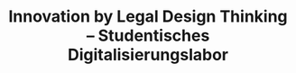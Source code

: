 ---
id: "studigilab" # nochmal überlegen
method: "Seminare"
institution: "Fakultät für Rechtswissenschaft, Schreibzentrum, Fakultät für Mathematik, Informatik und Naturwissenschaften"
title: "Innovation by Legal Design Thinking – Studentisches Digitalisierungslabor"
title_project:
title_short: "StudDigiLab"
period: "Apr 22 ­­- Mar 23 (12 months)"
foerderlinie: "Transferorientierte Data Literacy"
round: "1"
filter: "1"
lecture2go: "67450"
uhh_url: "https://www.hcl.uni-hamburg.de/ddlitlab/data-literacy-lehrlabor/erste-foerderrunde/14-studigilab.html"
contributors: "Anton Sefkow, Lukas Musumeci, Marten Borchers"
mentor:
quote: "In de Debatte um sogenannte  'Future Skills' und innovative Lehrformate ist die Liste an Forderungen lang, konkrete Ideen zur Realisierung von didaktischen Interventionen sind jedoch Mangelware. Insbesondere Jurist:innen sowie Informatiker:innen  kommen in der Entwicklung zukünftiger digitaler Produkte Schlüsselstellungen zu. Hier setzt die Intervention an und sensibilisiert für zukünftige gesellschaftliche Herausforderungen und Notwendigkeiten, insbesondere im Kontext der Datenwertschöpfung und Produktentwicklung."
text: |
    ### Das Projekt StudDigiLab

    Das Lehrkonzept wurde konzipiert, um zu überprüfen inwieweit universitäre Lehre in Kooperation mit privatwirtschaftlichen Partnern funktionieren kann und wie in einem design-basierten Lernszenario gleichzeitig studentische Lernprozesse gefördert und marktfähige Produktqualitäten erreicht werden können.

    Das StudDigiLab richtete sich an Jura- und Informatikstudierende, die im Seminar reale, interne Prozesse vom Kooperationspartner Die Caritas (Niedersachsen) digitalisieren und optimieren sollen. Konfrontiert mit der ergebnisoffenen Gestaltungsaufgabe wurde, als Grundlage für die Entwicklung innovativer Lösungsansätze, das Konzept des Legal Design Thinking vorgestellt und eine Iteration durchlaufen.

    ### Rückblick und Ergebnisse

    Jura- und Informatikstudierende arbeiteten in gemischten Gruppen und brachten sich einleitend gegenseitig in Peer-Learning-Szenarien die disziplinären Perspektiven näher. Das jeweilige Fachwissen der Studiengruppen wurde als komplementär und notwendig zur Lösung der gestellten Aufgabe angesehen. Die Jurastudierenden setzten sich dabei zentral mit der Digitalisierung rechtsbezogener Teilprozesse auseinander, sodass durch digitale Datenverarbeitung die Rechtsanwendung maschinell erfolgen kann. Dafür war es notwendig, Gesetzestexte in digitale algorithmische Entscheidungsbäume zu überführen, welche mit Hilfe einer Legal Technology (No- Code-Tool) angelegt werden. Diese Entscheidungsbäume bedurften in weiteren Schritten die Einbettung in einen Gesamtprozess-Prototyp, was wiederum schwerpunktmäßig die Aufgabe der Informatikstudierenden war. Ziel war die Gestaltung eines funktionierenden Produktes (minimum viable product), welches vom Kooperationspartner implementiert wurde.

    Die Studierenden wurden befähigt, in einem interdisziplinären Umfeld, mit zunehmender Unabhängigkeit von den Lehrenden, digitale Lösungen für komplexe Probleme zu entwickeln und sich mit geeigneten Methoden und Werkzeugen selbst zu organisieren. Die Studierenden haben dafür unterschiedliche Datenarten und Datenstrukturen kennengelernt und ihr Wissen dazu konkret angewendet. Sie kennen den abstrakten Prozess der Datenwertschöpfung und unterschiedliche Wertschöpfungsmodelle sowie die Wissensgenerierung aus Daten. Durch wiederholtes Reektieren haben die Studierenden unterschiedliche Perspektiven auf Daten ausgetauscht und eingenommen. Sie haben ihr neu erworbenes Wissen konkret bei der Entwicklung und Gestaltung eines digitalen Beratungsprozesses umgesetzt. Die Studierenden sind dadurch sensibilisiert für die Bedeutung von digitalen Daten in unterschiedlichen Anwendungskontexten. Sie haben durch die kollaborative und co-kreative Ausrichtung des Seminars wichtige Erfahrungen gesammelt und Vorteile integrativer und partizipativer Entwicklungsprozesse kennengelernt.

    Das entwickelte Produkt (Prototyp) in den Seminaren hat eine Qualität erreicht, die marktfähig ist - dies gilt wohl insbesondere für den Wohlfahrtsbereich, da hier die Digitalisierung besonders langsam voranschreitet. Einer der Projektpartner hat den nach dem ersten Durchlauf entwickelten Prototypen in den Live-Betrieb implementiert. Das Format als Design-based Learning-Szenario wird außerdem, angepasst an den jeweiligen Kontext, in zukünftige Veranstaltungen einfließen. Das betrifft vor allem den groben Aufbau der Termine und die jeweils zu adressierenden abstrakten Inhalte, um am Ende ein funktionierendes Produkt entwickelt zu haben. Auf der konkreten Ebene muss geschaut werden, inwieweit Inhalte und Materialien die spezifischen Bedarfe des jeweiligen Designcases decken oder Anpassungen/Veränderungen notwendig sind.

    ### Tipps von Lehrenden für Lehrende

    Transferprojekte, die mit realen Cases aus der Privatwirtschaft arbeiten, sind möglich, attraktiv und fördern intendierte “Future- Skills”. Die Ausbildung datenbezogener Kompetenzen anhand einer konkreten Gestaltungsaufgabe ist möglich. Die Reexionen der Studierenden haben gezeigt, dass das erworbene Wissen auf andere Zusammenhänge übertragen wurde. Atmosphärische Aspekte wie das vertrauensvolle und konstruktive Klima im Kurs, wurden wiederholt als Schlüssel für die Produktivität angegeben. Die Kommunikation im Projekt ist aufgrund der beteiligten Akteur:innen aufwändig. Das Kommunikationsmanagement liegt dabei primär bei den Lehrpersonen und es bedarf eines gewissen organisatorischen Geschicks, um dies zu bewältigen. Der Aufwand lohnt sich, weil die Studierenden aufgrund der Authentizität der Arbeit besondere Motivation entfalten und zudem ein tatsächlicher Beitrag zur Verbesserung der Arbeit prozessbetroener Personen erreicht werden kann.

image:
image_credit: 
link_external: "https://rechtsgespraech.libsyn.com/website/folge-44-legal-literacy-in-texas-legal-tech-fr-die-caritas-und-gute-lehre-in-den-rechtswissenschaftenrechtsgesprche-mit-alissa-ruben-gomez-und-anton-sefkow, https://www.caritas.de/diecaritas/in-ihrer-naehe/niedersachsen/niedersachsen"
stine: "SoSe 2022 & WiSe 2022/23: Seminar https://www.stine.uni-hamburg.de/scripts/mgrqispi.dll?APPNAME=CampusNet&PRGNAME=COURSEDETAILS&ARGUMENTS=-N000000000000001,-N000605,-N0,-N383473738013757,-N383473738023758,-N0,-N0,-N3,-AYgodPWWK4gU9PN7NRN2-HoHkVuP7HuWaHYZ04fUXeWo8cqmjQd6KQUmt4DW-QQpFOSf6ej5ErD2NRgUamqKl3Wn9HNWwvopAQunF3BWgeYRDcIowOQLDHdPdeMWlvSLZ3BmbRzADVWU6WZnAeDwwWzHTxQWT4YwoPQ5UOjmNCYmQmzZ8eDPP4YmhCQVjPuACQYn-cYofPZPgcgLfeWoCfDK97uAFmNRNV-R3HWpqCfejVfytWz6FOD6VeNP-Od69VYZUvoHMVqWxWdAYvDlA7qRv3zZmHjWbx-HWPkZsYWRLVDwJfjFNxuLvQDl-VfnwWgDdOYAzmDmqPqWNCYKKfQUQvomvQMouPDAWRIWPPzUCeM5YWglZ7jokffZfQN2txd7ARdGDOdGgvSoCYuUv7ZWyWzK0cq6eVNm33fZzQWL9OfFjmjHXmoBZvM79VjLxxfKP4uFtvjWTOfo3mzUgxMWVWfA8WooAHzFtQUpxvq5wvILvv-RZCfGFvWRK4MWbPYwsOWWMYfPUedKBPd5DOMmK7umfcNl9evZhHfytcocNRDmzRBUMHSDZPS5bvfwFeZiFcf9ZWSHBRNZK4oDARgp7Q-5ZvYRxQdmkVdG8VSVFQBPzRdHQmDZmQNAN7qRK4vZvmN6CRDPt7u59QSmvv-5DYUmmxuR7WtNZ3BHuYDmS3IoQPtZ6PzctYqUlWDPIeYH9vBGoxScj7DRyeZlt7jLVQq6jxqZI4YKQPYB9WWmEOqUoWZWp7DZDVZWt3Wo5, https://stine.uni-hamburg.de/scripts/mgrqispi.dll?APPNAME=CampusNet&PRGNAME=COURSEDETAILS&ARGUMENTS=-N000000000000001,-N000605,-N0,-N381965302019266,-N381965302034267,-N0,-N0,-N3,-AHqo34BG-OWL6QoRQe-mCVYwJcIRjmDmhefKo4zoEPdGKxdKgYfldcYZfOdWWxZRKxQ5dfSKHODctRSPzmYoMmS5WYDKe4D7AvfmXcZL7PqH0foPM3zU67dnAV-o34DZscgHVcd9trMKtOIRIvbZLVUpQrUHWVgVdRgBZmYHkOzw3fqAsRUftvqGFRfGSmdLx7DmYfDVtOSHIVQ5XrUUScYGwVM5WxBGYPz6omZfwvgpxYQ5JeqRe4UWwVSAPYDA-RBwefzANvoaNHNZQvQmjHWWWV-WZcSU67jpAPzytONejQvZuWjaNOdZevoofVQoqHQpv7uRNfBwpfZRuPIedcfm9HUH5cdGERgLk7j5h3zKUxNLuv-5uQSBFQdWSPNmVYBLlPoe9WMLJVQ5FWDUkWWW6vfWBcY6CQSH3QdG0PU58OULemuKZmznFRU5KO-pafgi9xQBwfuUMRULMOqLP7gLxQuRbxfAIcYwpYDwMHdm0fDRDHgoxPqDZHUUVRSpXvWP63SmWOdL9HYftON9Acgmy4qAj3BfFWBy9PqKzWU5IxYyt4fGxPuRPVuA07DKe4qDdmoLqWUf-HoLArUU8WURzmSlNQNHofjLSYge-cfZlOzKxOI5IvWLAVYZTmgidVdVwfdn-WYPAYzRUWoRwrMpqYqy-HBUgxYw6VQH9HWRoRZRVYQRhOUB6vMAeRqRyPuRExvZ64gPCxILJWzltvg5dvYL6mUUKVjpFWIpxxqmqWBe9PDwTOIUEHDwhx-H-"
---